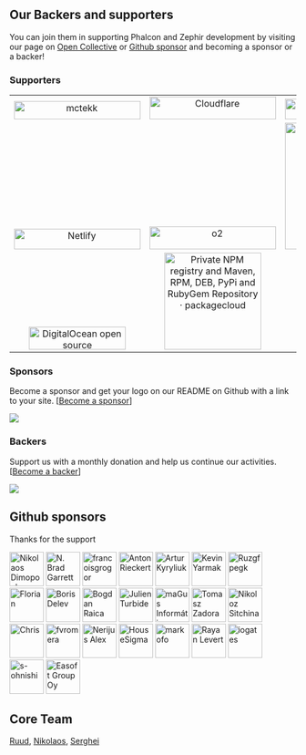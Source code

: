 ## Our Backers and supporters

You can join them in supporting Phalcon and Zephir development by visiting our page on [Open Collective](https://opencollective.com/phalcon) or [Github sponsor](https://phalcon.io/fund) and becoming a sponsor or a backer!

### Supporters

<table>
  <tbody>
    <tr>
      <td align="center" valign="bottom">
        <a href="https://mctekk.com">
          <img width="222px" height="32px" src="https://assets.phalcon.io/phalcon/images/backers/mctekk-149x34.svg" style="max-width:100%; vertical-align: bottom;" alt="mctekk">
        </a>
      </td>
      <td align="center" valign="bottom">
        <a href="https://www.cloudflare.com/">
          <img width="222px" height="40px" src="https://assets.phalcon.io/phalcon/images/backers/cloudflare.svg" style="max-width:100%;" alt="Cloudflare">
        </a>
      </td>
      <td align="center" valign="bottom">
        <a href="https://abits.com">
          <img width="222px" height="36px" src="https://assets.phalcon.io/phalcon/images/backers/abits-100x34.svg" style="max-width:100%;" alt="Abits">
        </a>
      </td>
      <td align="center" valign="bottom">
        <a href="https://algolia.com">
          <img width="222px" height="34px" src="https://assets.phalcon.io/phalcon/images/backers/algolia-725x360.svg" style="max-width:100%;" alt="Algolia">
        </a>
      </td>
    </tr>
    <tr>
    <td align="center" valign="bottom">
        <a href="https://netlify.com">
          <img width="222px" height="36px" src="https://assets.phalcon.io/phalcon/images/backers/netlify-147x40.svg" style="max-width:100%;" alt="Netlify">
        </a>
     </td>
      <td align="center" valign="bottom">
        <a href="https://odva.pro/">
          <img width="222px" height="40px" src="https://assets.phalcon.io/phalcon/images/backers/o2.svg" style="max-width:100%;" alt="o2">
        </a>
      </td>
    <td align="center" valign="bottom">   
      <a href="https://crowdin.com/">
        <img width="222px" height="auto" src="https://assets.phalcon.io/phalcon/images/backers/crowdin.png" style="max-width:100%;" alt="Crowdin">
      </a>
    </td>
     <td align="center" valign="bottom">   
      <a href="https://www.uptrends.com">
        <img width="222px" height="40px" src="https://assets.phalcon.io/phalcon/images/backers/uptrends-200x60.svg" style="max-width:100%;" alt="Uptrends Web Application Monitoring">
      </a>
    </td>
    </tr>
    <tr>
    <td align="center" valign="bottom">   
      <a href="https://www.digitalocean.com/">
        <img width="170px" height="40px" src="https://assets.phalcon.io/phalcon/images/backers/digitalocean.svg" style="max-width:100%;" alt="DigitalOcean open source">
      </a>
    </td>
     <td align="center" valign="bottom">   
      <a href="https://packagecloud.io/">
        <img width="170px" height="auto" src="https://assets.phalcon.io/phalcon/images/backers/packagecloud.png" style="max-width:100%;" alt="Private NPM registry and Maven, RPM, DEB, PyPi and RubyGem Repository · packagecloud">
      </a>
    </td>
     <td align="center" valign="bottom">   
      <a href="https://www.postype.com/">
        <img width="170px" height="40px" src="https://assets.phalcon.io/phalcon/images/backers/postype.svg" style="max-width:100%;" alt="https://www.postype.com/">
      </a>
    </td>
    <td align="center" valign="center">   
      <a href="https://phalcon.io/fund">
       Support Us
      </a>
    </td>
    </tr>
  </tbody>
</table>

### Sponsors
Become a sponsor and get your logo on our README on Github with a link to your site. [[Become a sponsor](https://opencollective.com/phalcon#sponsor)]

<a href="https://opencollective.com/phalcon/#contributors">
<img src="https://opencollective.com/phalcon/tiers/sponsors.svg?avatarHeight=48&width=800">
</a>

### Backers
Support us with a monthly donation and help us continue our activities. [[Become a backer](https://opencollective.com/phalcon#backer)]

<a href="https://opencollective.com/phalcon/#contributors">
<img src="https://opencollective.com/phalcon/tiers/backers.svg?avatarHeight=48&width=800&height=200">
</a>

## Github sponsors

Thanks for the support

[//]: github-sponsors

<a href="https://github.com/niden"><img src="https://avatars2.githubusercontent.com/u/1073784?s=460&v=4" title="Nikolaos Dimopoulos" width="60" height="60"></a>
<a href="https://github.com/Brade"><img src="https://avatars.githubusercontent.com/u/46009?v=4" title="N. Brad Garrett" width="60" height="60"></a>
<a href="https://github.com/francoisgrogor"><img src="https://avatars.githubusercontent.com/u/5804565?v=4" title="francoisgrogor" width="60" height="60"></a>
<a href="https://github.com/alrieckert"><img src="https://avatars1.githubusercontent.com/u/452786?s=460&v=4" title="Anton Rieckert" width="60" height="60"></a>
<a href="https://github.com/elcreator"><img src="https://avatars.githubusercontent.com/u/974975?v=4" title="Artur Kyryliuk" width="60" height="60"></a>
<a href="https://github.com/Ultimater"><img src="https://avatars.githubusercontent.com/u/1922199?v=4" title="Kevin Yarmak" width="60" height="60"></a>
<a href="https://github.com/Ruzgfpegk"><img src="https://avatars1.githubusercontent.com/u/3818364?s=460&v=4" title="Ruzgfpegk" width="60" height="60"></a>
<a href="https://github.com/f-do"><img src="https://avatars.githubusercontent.com/u/4299065?v=4" title="Florian" width="60" height="60"></a>
<a href="https://github.com/borisdelev"><img src="https://avatars.githubusercontent.com/u/4441663?s=460&u=be604c39153e26326f2123c6e1bfe880d5ec0947&v=4" title="Boris Delev" width="60" height="60"></a>
<a href="https://github.com/raicabogdan"><img src="https://avatars.githubusercontent.com/u/4399340?v=4" title="Bogdan Raica" width="60" height="60"></a>
<a href="https://github.com/jturbide"><img src="https://avatars.githubusercontent.com/u/4306188?v=4" title="Julien Turbide" width="60" height="60"></a>
<a href="https://github.com/emagus"><img src="https://avatars.githubusercontent.com/u/5857789?v=4" title="maGus Informática" width="60" height="60"></a>
<a href="https://github.com/tztztztz"><img src="https://avatars.githubusercontent.com/u/7032308?v=4" title="Tomasz Zadora" width="60" height="60"></a>
<a href="https://github.com/sitchi"><img src="https://avatars.githubusercontent.com/u/11546683?v=4" title="Nikoloz Sitchinava" width="60" height="60"></a>
<a href="https://github.com/6trading"><img src="https://avatars.githubusercontent.com/u/12135941?v=4" title="Chris" width="60" height="60"></a>
<a href="https://github.com/fvromera"><img src="https://avatars.githubusercontent.com/u/32909196?s=460&u=a4a6d765c836be52ab247354399d0ed1a49224fa&v=4" title="fvromera" width="60" height="60"></a>
<a href="https://github.com/dredasss"><img src="https://avatars1.githubusercontent.com/u/38747389?s=460&u=ee99a8bb28ee6bedbbea6325d49d4eb99080d421&v=4" title="Nerijus Alex" width="60" height="60"></a>
<a href="https://github.com/housesigma"><img src="https://avatars.githubusercontent.com/u/50630040?s=200&v=4" title="HouseSigma" width="60" height="60"></a>
<a href="https://github.com/markofo"><img src="https://avatars.githubusercontent.com/u/59839390?v=4" title="markofo" width="60" height="60"></a>
<a href="https://github.com/levertr"><img src="https://avatars.githubusercontent.com/u/78140431?v=4" title="Rayan Levert" width="60" height="60"></a>
<a href="https://github.com/iogates"><img src="https://avatars.githubusercontent.com/u/86652317?s=200&v=4" title="iogates" width="60" height="60"></a>
<a href="https://github.com/s-ohnishi"><img src="https://avatars.githubusercontent.com/u/6782530?v=4" title="s-ohnishi" width="60" height="60"></a>
<a href="https://github.com/easoftoy"><img src="https://avatars.githubusercontent.com/u/16577638?s=200&v=4" title="Easoft Group Oy" width="60" height="60"></a>

[//]: github-sponsors

## Core Team
[Ruud](https://github.com/ruudboon), [Nikolaos](https://github.com/niden), [Serghei](https://github.com/sergeyklay)
